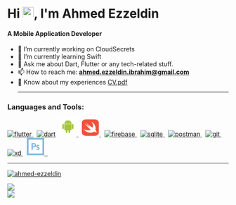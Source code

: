 <h1 align="left">Hi <img src="https://media.giphy.com/media/hvRJCLFzcasrR4ia7z/giphy.gif" height="25px" width="25px">, I'm Ahmed Ezzeldin</h1>
<h4 align="left">A Mobile Application Developer</h4>

<!-- <h1 align="left">Hi 👋, I'm Ahmed Ezzeldin</h1>
<h4 align="left">A Mobile Application Developer</h4> -->

- 🔭 I’m currently working on CloudSecrets
- 🌱 I’m currently learning Swift
- 💬 Ask me about Dart, Flutter or any tech-related stuff.
- 📫 How to reach me: **ahmed.ezzeldin.ibrahim@gmail.com**
- 📄 Know about my experiences [CV.pdf](https://drive.google.com/file/d/1qCddJCqgbQZZzUpw_Z6Rva21PCnrxqhqhfgeas/view)
  <!-- - ⚡ Fun fact:  I don't drink coffee -->
  <hr>

<!--####################################################################################-->
<!--####################################################################################-->

<!-- <h3 align="left">Connect with me:</h3>
<p align="left"> -->
<!--========================================================================== Linkedin -->
<!-- <a href="https://linkedin.com/in/https://www.linkedin.com/in/ahmed-ezzeldin-18250a1b5" target="blank"><img align="center" src="https://raw.githubusercontent.com/rahuldkjain/github-profile-readme-generator/master/src/images/icons/Social/linked-in-alt.svg" alt="https://www.linkedin.com/in/ahmed-ezzeldin-18250a1b5" height="25" width="25" /></a> &nbsp&nbsp -->
<!--========================================================================== Twitter -->
<!-- <a href="https://twitter.com/ahmed_ezzeldin_" target="blank"><img align="center" src="https://raw.githubusercontent.com/rahuldkjain/github-profile-readme-generator/master/src/images/icons/Social/twitter.svg" alt="ahmed_ezzeldin_" height="25" width="25" /></a>
</p> -->
<!-- <hr> -->

<!--####################################################################################-->
<!--####################################################################################-->

<h3 align="left">Languages and Tools:</h3>
<p align="left">
<!--========================================================================== Flutter -->
<a href="https://flutter.dev" target="_blank" rel="noreferrer"> <img src="https://www.vectorlogo.zone/logos/flutterio/flutterio-icon.svg" alt="flutter" width="40" height="40"/> </a>&nbsp
<!--========================================================================== Dart -->
<a href="https://dart.dev" target="_blank" rel="noreferrer"> <img src="https://www.vectorlogo.zone/logos/dartlang/dartlang-icon.svg" alt="dart" width="40" height="40"/></a>&nbsp
<!--========================================================================== Android -->
<a href="https://developer.android.com" target="_blank" rel="noreferrer"> <img src="https://raw.githubusercontent.com/devicons/devicon/master/icons/android/android-original-wordmark.svg" alt="android" width="40" height="40"/> </a>&nbsp
<!--========================================================================== Swift -->
<a href="https://developer.apple.com/swift/" target="_blank" rel="noreferrer"> <img src="https://raw.githubusercontent.com/devicons/devicon/master/icons/swift/swift-original.svg" alt="swift" width="40" height="40"/> </a>&nbsp
<!--========================================================================== Firebase -->
<a href="https://firebase.google.com/" target="_blank" rel="noreferrer"> <img src="https://www.vectorlogo.zone/logos/firebase/firebase-icon.svg" alt="firebase" width="40" height="40"/> </a> &nbsp
<!--========================================================================== SQLite -->
<a href="https://www.sqlite.org/" target="_blank" rel="noreferrer"> 
<img src="https://www.vectorlogo.zone/logos/sqlite/sqlite-icon.svg" alt="sqlite" width="40" height="40"/> </a> &nbsp
<!--========================================================================== Postman -->
<a href="https://postman.com" target="_blank" rel="noreferrer"> <img src="https://www.vectorlogo.zone/logos/getpostman/getpostman-icon.svg" alt="postman" width="40" height="40"/> </a> &nbsp
<!--========================================================================== Git -->
<a href="https://git-scm.com/" target="_blank" rel="noreferrer"> <img src="https://www.vectorlogo.zone/logos/git-scm/git-scm-icon.svg" alt="git" width="40" height="40"/> </a> &nbsp
<!--========================================================================= XD -->
<a href="https://www.adobe.com/products/xd.html" target="_blank" rel="noreferrer"> <img src="https://cdn.worldvectorlogo.com/logos/adobe-xd.svg" alt="xd" width="40" height="40"/> </a> &nbsp
<!--========================================================================= Photoshop -->
<a href="https://www.photoshop.com/en" target="_blank" rel="noreferrer"> <img src="https://raw.githubusercontent.com/devicons/devicon/master/icons/photoshop/photoshop-line.svg" alt="photoshop" width="40" height="40"/> &nbsp
</p>

<hr>

<!--####################################################################################-->
<!--####################################################################################-->

<!--===================================================================== Top Languages -->
<!--<p><img align="center" width="40%"-->

<img align="center" width="300"
src="https://github-readme-stats.vercel.app/api/top-langs?username=ahmed-ezzeldin&show_icons=true&locale=en&layout=compact&theme=gotham" 
alt="ahmed-ezzeldin" />

<!--====================================================================== Github Stats -->

<img width="300" align="left"
src="https://github-readme-stats.vercel.app/api?username=ahmed-ezzeldin&show_icons=true&locale=en&theme=gotham"/>

<!--===================================================================== Github Streak -->

<img width="300" align="left"
src="https://github-readme-streak-stats.herokuapp.com/?user=ahmed-ezzeldin&theme=gotham"/>

<!--####################################################################################-->
<!--####################################################################################-->
